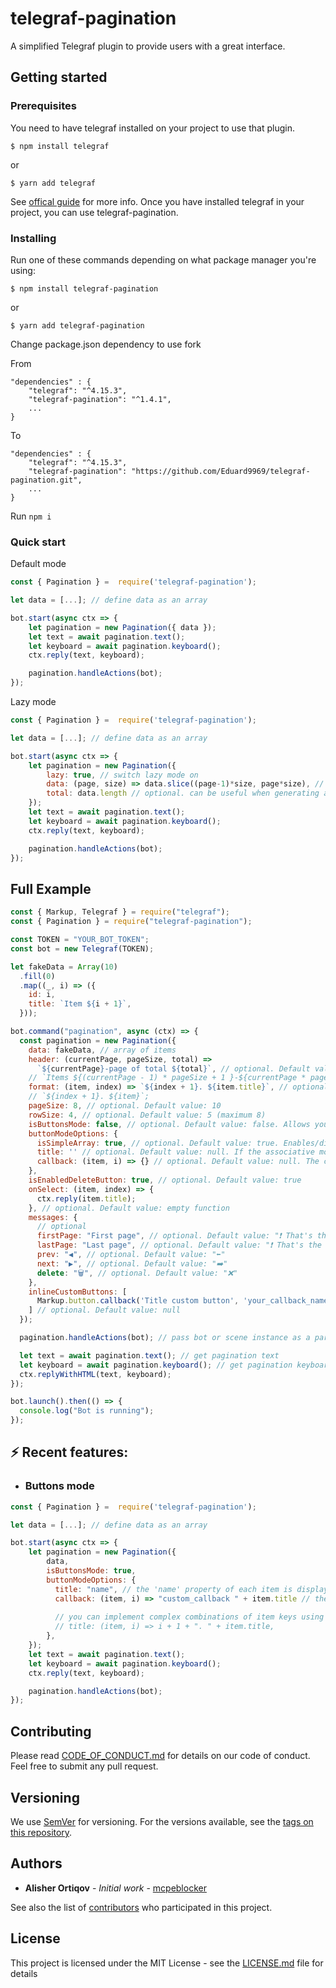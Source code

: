 # telegraf-pagination

A simplified Telegraf plugin to provide users with a great interface.

## Getting started

### Prerequisites

You need to have telegraf installed on your project to use that plugin.

```shellscript
$ npm install telegraf
```

or

```shellscript
$ yarn add telegraf
```

See [offical guide](https://github.com/telegraf/telegraf/#readme) for more info.
Once you have installed telegraf in your project, you can use telegraf-pagination.

### Installing

Run one of these commands depending on what package manager you're using:

```shellscript
$ npm install telegraf-pagination
```

or

```shellscript
$ yarn add telegraf-pagination
```

Change package.json dependency to use fork

From
```
"dependencies" : {
    "telegraf": "^4.15.3",
    "telegraf-pagination": "^1.4.1",
    ...
}
```

To
```
"dependencies" : {
    "telegraf": "^4.15.3",
    "telegraf-pagination": "https://github.com/Eduard9969/telegraf-pagination.git",
    ...
}
```

Run `npm i`

### Quick start

Default mode
```js
const { Pagination } =  require('telegraf-pagination');

let data = [...]; // define data as an array

bot.start(async ctx => {
    let pagination = new Pagination({ data });
    let text = await pagination.text();
    let keyboard = await pagination.keyboard();
    ctx.reply(text, keyboard);

    pagination.handleActions(bot);
});
```

Lazy mode
```js
const { Pagination } =  require('telegraf-pagination');

let data = [...]; // define data as an array

bot.start(async ctx => {
    let pagination = new Pagination({
        lazy: true, // switch lazy mode on
        data: (page, size) => data.slice((page-1)*size, page*size), // callback that returns items of the page. Can be asynchronous
        total: data.length // optional. can be useful when generating a header
    });
    let text = await pagination.text();
    let keyboard = await pagination.keyboard();
    ctx.reply(text, keyboard);

    pagination.handleActions(bot);
});
```

## Full Example

```js
const { Markup, Telegraf } = require("telegraf");
const { Pagination } = require("telegraf-pagination");

const TOKEN = "YOUR_BOT_TOKEN";
const bot = new Telegraf(TOKEN);

let fakeData = Array(10)
  .fill(0)
  .map((_, i) => ({
    id: i,
    title: `Item ${i + 1}`,
  }));

bot.command("pagination", async (ctx) => {
  const pagination = new Pagination({
    data: fakeData, // array of items
    header: (currentPage, pageSize, total) =>
      `${currentPage}-page of total ${total}`, // optional. Default value: 👇
    // `Items ${(currentPage - 1) * pageSize + 1 }-${currentPage * pageSize <= total ? currentPage * pageSize : total} of ${total}`;
    format: (item, index) => `${index + 1}. ${item.title}`, // optional. Default value: 👇
    // `${index + 1}. ${item}`;
    pageSize: 8, // optional. Default value: 10
    rowSize: 4, // optional. Default value: 5 (maximum 8)
    isButtonsMode: false, // optional. Default value: false. Allows you to display names on buttons (there is support for associative arrays)
    buttonModeOptions: {
      isSimpleArray: true, // optional. Default value: true. Enables/disables support for associative arrays
      title: '' // optional. Default value: null. If the associative mode is enabled (isSimply: false), determines by which key the title for the button will be taken.
      callback: (item, i) => {} // optional. Default value: null. The custom 'callback' property of each item
    },
    isEnabledDeleteButton: true, // optional. Default value: true
    onSelect: (item, index) => {
      ctx.reply(item.title);
    }, // optional. Default value: empty function
    messages: {
      // optional
      firstPage: "First page", // optional. Default value: "❗️ That's the first page"
      lastPage: "Last page", // optional. Default value: "❗️ That's the last page"
      prev: "◀️", // optional. Default value: "⬅️"
      next: "▶️", // optional. Default value: "➡️"
      delete: "🗑", // optional. Default value: "❌"
    },
    inlineCustomButtons: [
      Markup.button.callback('Title custom button', 'your_callback_name')
    ] // optional. Default value: null
  });

  pagination.handleActions(bot); // pass bot or scene instance as a parameter

  let text = await pagination.text(); // get pagination text
  let keyboard = await pagination.keyboard(); // get pagination keyboard
  ctx.replyWithHTML(text, keyboard);
});

bot.launch().then(() => {
  console.log("Bot is running");
});
```

## ⚡️ Recent features:

- ### Buttons mode
```js
const { Pagination } =  require('telegraf-pagination');

let data = [...]; // define data as an array

bot.start(async ctx => {
    let pagination = new Pagination({
        data,
        isButtonsMode: true,
        buttonModeOptions: {
          title: "name", // the 'name' property of each item is displayed
          callback: (item, i) => "custom_callback " + item.title // the custom 'callback' property of each item
          
          // you can implement complex combinations of item keys using function 👇
          // title: (item, i) => i + 1 + ". " + item.title,
        },
    });
    let text = await pagination.text();
    let keyboard = await pagination.keyboard();
    ctx.reply(text, keyboard);

    pagination.handleActions(bot);
});
```

## Contributing

Please read [CODE_OF_CONDUCT.md](CODE_OF_CONDUCT.md) for details on our code of conduct. Feel free to submit any pull request.

## Versioning

We use [SemVer](http://semver.org/) for versioning. For the versions available, see the [tags on this repository](https://github.com/mcpeblocker/telegraf-pagination/tags).

## Authors

- **Alisher Ortiqov** - _Initial work_ - [mcpeblocker](https://github.com/mcpeblocker)

See also the list of [contributors](https://github.com/mcpeblocker/telegraf-pagination/contributors) who participated in this project.

## License

This project is licensed under the MIT License - see the [LICENSE.md](LICENSE.md) file for details
